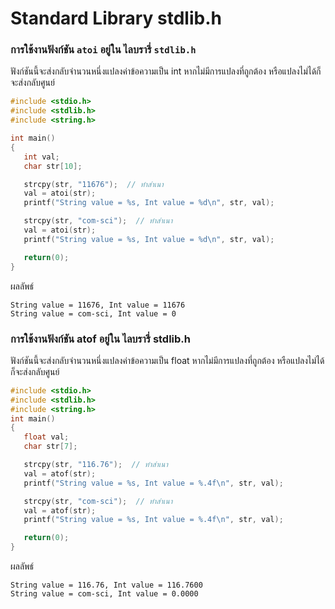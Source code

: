 # Standard Library stdlib.h #

### การใช้งานฟังก์ชัน `atoi` อยู่ใน ไลบรารี่ `stdlib.h` ###

ฟังก์ชันนี้จะส่งกลับจำนวนหนึ่งแปลงค่าข้อความเป็น int หากไม่มีการแปลงที่ถูกต้อง หรือแปลงไม่ได้ก็จะส่งกลับศูนย์

```c
#include <stdio.h>
#include <stdlib.h>
#include <string.h>

int main()
{
   int val;
   char str[10];

   strcpy(str, "11676");  // ทำสำเนา
   val = atoi(str);
   printf("String value = %s, Int value = %d\n", str, val);

   strcpy(str, "com-sci");  // ทำสำเนา
   val = atoi(str);
   printf("String value = %s, Int value = %d\n", str, val);

   return(0);
}
```

ผลลัพธ์
```
String value = 11676, Int value = 11676
String value = com-sci, Int value = 0
```


### การใช้งานฟังก์ชัน atof อยู่ใน ไลบรารี่ stdlib.h ###
ฟังก์ชันนี้จะส่งกลับจำนวนหนึ่งแปลงค่าข้อความเป็น float หากไม่มีการแปลงที่ถูกต้อง หรือแปลงไม่ได้ก็จะส่งกลับศูนย์
```c
#include <stdio.h>
#include <stdlib.h>
#include <string.h>
int main()
{
   float val;
   char str[7];

   strcpy(str, "116.76");  // ทำสำเนา
   val = atof(str);
   printf("String value = %s, Int value = %.4f\n", str, val);

   strcpy(str, "com-sci");  // ทำสำเนา
   val = atof(str);
   printf("String value = %s, Int value = %.4f\n", str, val);

   return(0);
}
```
ผลลัพธ์
```
String value = 116.76, Int value = 116.7600
String value = com-sci, Int value = 0.0000
```
